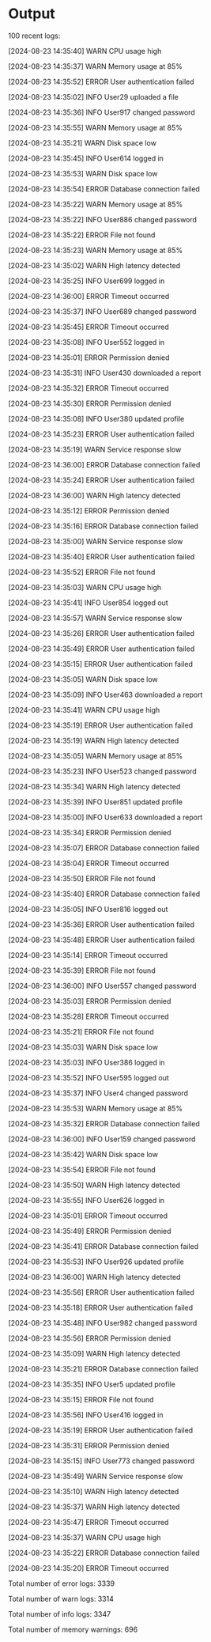 # Output
100 recent logs: 

[2024-08-23 14:35:40] WARN CPU usage high

[2024-08-23 14:35:37] WARN Memory usage at 85%

[2024-08-23 14:35:52] ERROR User authentication failed

[2024-08-23 14:35:02] INFO User29 uploaded a file

[2024-08-23 14:35:36] INFO User917 changed password

[2024-08-23 14:35:55] WARN Memory usage at 85%

[2024-08-23 14:35:21] WARN Disk space low

[2024-08-23 14:35:45] INFO User614 logged in

[2024-08-23 14:35:53] WARN Disk space low

[2024-08-23 14:35:54] ERROR Database connection failed

[2024-08-23 14:35:22] WARN Memory usage at 85%

[2024-08-23 14:35:22] INFO User886 changed password

[2024-08-23 14:35:22] ERROR File not found

[2024-08-23 14:35:23] WARN Memory usage at 85%

[2024-08-23 14:35:02] WARN High latency detected

[2024-08-23 14:35:25] INFO User699 logged in

[2024-08-23 14:36:00] ERROR Timeout occurred

[2024-08-23 14:35:37] INFO User689 changed password

[2024-08-23 14:35:45] ERROR Timeout occurred

[2024-08-23 14:35:08] INFO User552 logged in

[2024-08-23 14:35:01] ERROR Permission denied

[2024-08-23 14:35:31] INFO User430 downloaded a report

[2024-08-23 14:35:32] ERROR Timeout occurred

[2024-08-23 14:35:30] ERROR Permission denied

[2024-08-23 14:35:08] INFO User380 updated profile

[2024-08-23 14:35:23] ERROR User authentication failed

[2024-08-23 14:35:19] WARN Service response slow

[2024-08-23 14:36:00] ERROR Database connection failed

[2024-08-23 14:35:24] ERROR User authentication failed

[2024-08-23 14:36:00] WARN High latency detected

[2024-08-23 14:35:12] ERROR Permission denied

[2024-08-23 14:35:16] ERROR Database connection failed

[2024-08-23 14:35:00] WARN Service response slow

[2024-08-23 14:35:40] ERROR User authentication failed

[2024-08-23 14:35:52] ERROR File not found

[2024-08-23 14:35:03] WARN CPU usage high

[2024-08-23 14:35:41] INFO User854 logged out

[2024-08-23 14:35:57] WARN Service response slow

[2024-08-23 14:35:26] ERROR User authentication failed

[2024-08-23 14:35:49] ERROR User authentication failed

[2024-08-23 14:35:15] ERROR User authentication failed

[2024-08-23 14:35:05] WARN Disk space low

[2024-08-23 14:35:09] INFO User463 downloaded a report

[2024-08-23 14:35:41] WARN CPU usage high

[2024-08-23 14:35:19] ERROR User authentication failed

[2024-08-23 14:35:19] WARN High latency detected

[2024-08-23 14:35:05] WARN Memory usage at 85%

[2024-08-23 14:35:23] INFO User523 changed password

[2024-08-23 14:35:34] WARN High latency detected

[2024-08-23 14:35:39] INFO User851 updated profile

[2024-08-23 14:35:00] INFO User633 downloaded a report

[2024-08-23 14:35:34] ERROR Permission denied

[2024-08-23 14:35:07] ERROR Database connection failed

[2024-08-23 14:35:04] ERROR Timeout occurred

[2024-08-23 14:35:50] ERROR File not found

[2024-08-23 14:35:40] ERROR Database connection failed

[2024-08-23 14:35:05] INFO User816 logged out

[2024-08-23 14:35:36] ERROR User authentication failed

[2024-08-23 14:35:48] ERROR User authentication failed

[2024-08-23 14:35:14] ERROR Timeout occurred

[2024-08-23 14:35:39] ERROR File not found

[2024-08-23 14:36:00] INFO User557 changed password

[2024-08-23 14:35:03] ERROR Permission denied

[2024-08-23 14:35:28] ERROR Timeout occurred

[2024-08-23 14:35:21] ERROR File not found

[2024-08-23 14:35:03] WARN Disk space low

[2024-08-23 14:35:03] INFO User386 logged in

[2024-08-23 14:35:52] INFO User595 logged out

[2024-08-23 14:35:37] INFO User4 changed password

[2024-08-23 14:35:53] WARN Memory usage at 85%

[2024-08-23 14:35:32] ERROR Database connection failed

[2024-08-23 14:36:00] INFO User159 changed password

[2024-08-23 14:35:42] WARN Disk space low

[2024-08-23 14:35:54] ERROR File not found

[2024-08-23 14:35:50] WARN High latency detected

[2024-08-23 14:35:55] INFO User626 logged in

[2024-08-23 14:35:01] ERROR Timeout occurred

[2024-08-23 14:35:49] ERROR Permission denied

[2024-08-23 14:35:41] ERROR Database connection failed

[2024-08-23 14:35:53] INFO User926 updated profile

[2024-08-23 14:36:00] WARN High latency detected

[2024-08-23 14:35:56] ERROR User authentication failed

[2024-08-23 14:35:18] ERROR User authentication failed

[2024-08-23 14:35:48] INFO User982 changed password

[2024-08-23 14:35:56] ERROR Permission denied

[2024-08-23 14:35:09] WARN High latency detected

[2024-08-23 14:35:21] ERROR Database connection failed

[2024-08-23 14:35:35] INFO User5 updated profile

[2024-08-23 14:35:15] ERROR File not found

[2024-08-23 14:35:56] INFO User416 logged in

[2024-08-23 14:35:19] ERROR User authentication failed

[2024-08-23 14:35:31] ERROR Permission denied

[2024-08-23 14:35:15] INFO User773 changed password

[2024-08-23 14:35:49] WARN Service response slow

[2024-08-23 14:35:10] WARN High latency detected

[2024-08-23 14:35:37] WARN High latency detected

[2024-08-23 14:35:47] ERROR Timeout occurred

[2024-08-23 14:35:37] WARN CPU usage high

[2024-08-23 14:35:22] ERROR Database connection failed

[2024-08-23 14:35:20] ERROR Timeout occurred

Total number of error logs: 3339

Total number of warn logs: 3314

Total number of info logs: 3347

Total number of memory warnings: 696
